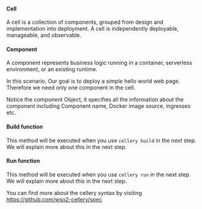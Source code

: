 #### Cell
A cell is a collection of components, grouped from design and implementation into deployment. A cell is independently deployable, manageable, and observable.

#### Component
A component represents business logic running in a container, serverless environment, or an existing runtime.

In this scenario, Our goal is to deploy a simple hello world web page. Therefore we need only one component in the cell.

Notice the component Object, it specifies all the information about the component including Component name, Docker image source, ingresses etc.

#### Build function
This method will be executed when you use `cellery build` in the next step. We will explain more about this in the next step.

#### Run function
This method will be executed when you use `cellery run` in the next step. We will explain more about this in the next step.

You can find more about the cellery syntax by visiting https://github.com/wso2-cellery/spec
